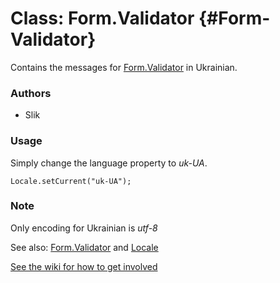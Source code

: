 Class: Form.Validator {#Form-Validator}
=====================================

Contains the messages for [Form.Validator][] in Ukrainian.

### Authors

* Slik

### Usage

Simply change the language property to *uk-UA*.

	Locale.setCurrent("uk-UA");

### Note

Only encoding for Ukrainian is *utf-8*

See also: [Form.Validator][] and [Locale][]

[See the wiki for how to get involved](http://wiki.github.com/mootools/mootools-more)

[Form.Validator]: /more/Forms/Form.Validator#Form-Validator
[Locale]: /more/Locale/Locale
